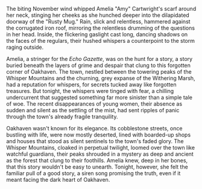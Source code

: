 The biting November wind whipped Amelia "Amy" Cartwright's scarf around her neck, stinging her cheeks as she hunched deeper into the dilapidated doorway of the "Rusty Mug."  Rain, slick and relentless, hammered against the corrugated iron roof, mirroring the relentless drumming of the questions in her head.  Inside, the flickering gaslight cast long, dancing shadows on the faces of the regulars, their hushed whispers a counterpoint to the storm raging outside.

Amelia, a stringer for the *Echo Gazette*, was on the hunt for a story, a story buried beneath the layers of grime and despair that clung to this forgotten corner of Oakhaven.  The town, nestled between the towering peaks of the Whisper Mountains and the churning, grey expanse of the Withering Marsh, had a reputation for whispers, for secrets tucked away like forgotten treasures.  But tonight, the whispers were tinged with fear, a chilling undercurrent that suggested something far more sinister than a simple tale of woe.  The recent disappearances of young women, their absence as sudden and silent as the settling of the mist, had sent ripples of panic through the town's already fragile tranquility.

Oakhaven wasn't known for its elegance.  Its cobblestone streets, once bustling with life, were now mostly deserted, lined with boarded-up shops and houses that stood as silent sentinels to the town's faded glory.  The Whisper Mountains, cloaked in perpetual twilight, loomed over the town like watchful guardians, their peaks shrouded in a mystery as deep and ancient as the forest that clung to their foothills.  Amelia knew, deep in her bones, that this story wouldn't be easy to unearth.  Tonight, however, she felt the familiar pull of a good story, a siren song promising the truth, even if it meant facing the dark heart of Oakhaven.
